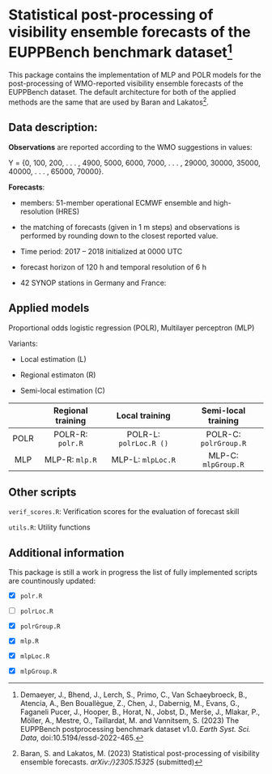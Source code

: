 # Statistical post-processing of visibility ensemble forecasts of the EUPPBench benchmark dataset[^1]

This package contains the implementation of MLP and POLR models for the post-processing of WMO-reported visibility ensemble forecasts of the EUPPBench dataset. 
The default architecture for both of the applied methods are the same that are used by Baran and Lakatos[^2].

## Data description: 

**Observations** are reported according to the WMO suggestions in values: 

Y = {0, 100, 200, . . . , 4900, 5000, 6000, 7000, . . . , 29000, 30000, 35000, 40000, . . . , 65000, 70000}.

**Forecasts**: 
- members: 51-member operational ECMWF ensemble and high-resolution (HRES) 
* the matching of forecasts (given in 1 m steps) and observations is performed by rounding down to the closest
reported value.
+ Time period:  2017 – 2018 initialized at 0000 UTC
- forecast horizon of 120 h and temporal resolution of 6 h
* 42 SYNOP stations in Germany and France:

## Applied models

Proportional odds logistic regression (POLR), Multilayer perceptron (MLP)

Variants: 

- Local estimation (L)
* Regional estimaton (R)
+ Semi-local estimation (C)

|      | Regional training | Local training | Semi-local training |
|:----:|:-----------------:|:--------------:|:-------------------:|
| POLR |       POLR-R: `polr.R`      |     POLR-L: `polrLoc.R ()`   |        POLR-C:    `polrGroup.R`      |
|  MLP |       MLP-R: `mlp.R`        |      MLP-L: `mlpLoc.R`      |        MLP-C:  `mlpGroup.R`       |


## Other scripts

`verif_scores.R`: Verification scores for the evaluation of forecast skill 

`utils.R`: Utility functions

## Additional information

This package is still a work in progress the list of fully implemented scripts are countinously updated: 

- [x] `polr.R`
- [ ] `polrLoc.R`
- [x] `polrGroup.R`
- [x] `mlp.R` 
- [x] `mlpLoc.R`
- [x] `mlpGroup.R`


[^1]: Demaeyer, J., Bhend, J., Lerch,
  S., Primo, C., Van Schaeybroeck, B., Atencia, A., Ben Bouallègue, Z.,
  Chen, J., Dabernig, M., Evans, G., Faganeli Pucer, J., Hooper, B., Horat, N.,
  Jobst, D., Merše, J., Mlakar, P., Möller, A., Mestre, O., Taillardat,
  M. and Vannitsem, S. (2023) The EUPPBench postprocessing benchmark dataset
  v1.0. *Earth Syst. Sci. Data*, doi:10.5194/essd-2022-465.

[^2]: Baran, S. and Lakatos, M. (2023) Statistical post-processing of visibility ensemble forecasts. *arXiv:\/}2305.15325* (submitted)

